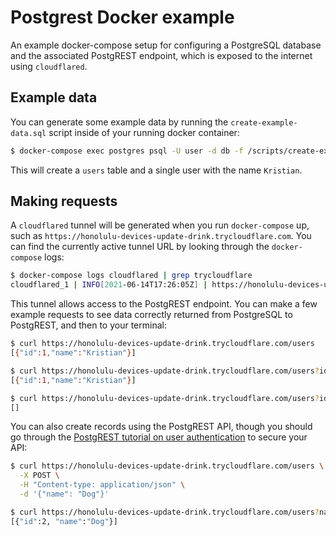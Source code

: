 # Postgrest Docker example

An example docker-compose setup for configuring a PostgreSQL database and the associated PostgREST endpoint, which is exposed to the internet using `cloudflared`.

## Example data

You can generate some example data by running the `create-example-data.sql` script inside of your running docker container:

```sh
$ docker-compose exec postgres psql -U user -d db -f /scripts/create-example-data.sql 
```

This will create a `users` table and a single user with the name `Kristian`.

## Making requests

A `cloudflared` tunnel will be generated when you run `docker-compose` up, such as `https://honolulu-devices-update-drink.trycloudflare.com`. You can find the currently active tunnel URL by looking through the `docker-compose` logs:

```sh
$ docker-compose logs cloudflared | grep trycloudflare
cloudflared_1 | INFO[2021-06-14T17:26:05Z] | https://honolulu-devices-update-drink.trycloudflare.com
```

This tunnel allows access to the PostgREST endpoint. You can make a few example requests to see data correctly returned from PostgreSQL to PostgREST, and then to your terminal:

```sh
$ curl https://honolulu-devices-update-drink.trycloudflare.com/users
[{"id":1,"name":"Kristian"}]

$ curl https://honolulu-devices-update-drink.trycloudflare.com/users?id=eq.1
[{"id":1,"name":"Kristian"}]

$ curl https://honolulu-devices-update-drink.trycloudflare.com/users?id=eq.2
[]
```

You can also create records using the PostgREST API, though you should go through the [PostgREST tutorial on user authentication](https://postgrest.org/en/stable/tut1.html) to secure your API:

```sh
$ curl https://honolulu-devices-update-drink.trycloudflare.com/users \
  -X POST \
  -H "Content-type: application/json" \
  -d '{"name": "Dog"}'

$ curl https://honolulu-devices-update-drink.trycloudflare.com/users?name=eq.Dog
[{"id":2, "name":"Dog"}]
```